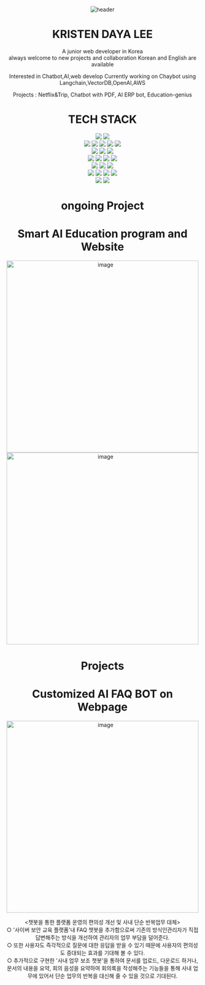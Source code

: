 
<div align="center">

  ![header](https://capsule-render.vercel.app/api?type=waving&color=timeGradient&text=KRISTEN'S%20GITHUB%20👋&animation=twinkling&fontSize=35&fontAlignY=40&fontAlign=70&height=250)
 
 # KRISTEN DAYA LEE  

A junior web developer in Korea  
always welcome to new projects and collaboration 
Korean and English are available

Interested in Chatbot,AI,web develop
Currently working on Chaybot using Langchain,VectorDB,OpenAI,AWS

Projects : Netflix&Trip, Chatbot with PDF, AI ERP bot, Education-genius



  # TECH STACK
  
<img src="https://img.shields.io/badge/python-3776AB?style=for-the-badge&logo=python&logoColor=white"> 
<img src="https://img.shields.io/badge/javascript-F7DF1E?style=for-the-badge&logo=javascript&logoColor=black"> 
<br>

  <img src="https://img.shields.io/badge/express-000000?style=for-the-badge&logo=express&logoColor=white">
  <img src="https://img.shields.io/badge/flask-000000?style=for-the-badge&logo=flask&logoColor=white">
  <img src="https://img.shields.io/badge/fastapi-009688?style=for-the-badge&logo=fastapi&logoColor=white">
<img src="https://img.shields.io/badge/bootstrap-7952B3?style=for-the-badge&logo=bootstrap&logoColor=white">
<img src="https://img.shields.io/badge/json-000000?style=for-the-badge&logo=json&logoColor=white">
  <br>

 <img src="https://img.shields.io/badge/react-61DAFB?style=for-the-badge&logo=react&logoColor=black"> 
  <img src="https://img.shields.io/badge/node.js-339933?style=for-the-badge&logo=Node.js&logoColor=white">
<img src="https://img.shields.io/badge/Postman-FF6C37?style=for-the-badge&logo=Postman&logoColor=white">

<br>

<img src="https://img.shields.io/badge/oracle-F80000?style=for-the-badge&logo=oracle&logoColor=white"> 
  <img src="https://img.shields.io/badge/mysql-4479A1?style=for-the-badge&logo=mysql&logoColor=white"> 
  <img src="https://img.shields.io/badge/mariaDB-003545?style=for-the-badge&logo=mariaDB&logoColor=white"> 
  <img src="https://img.shields.io/badge/mongoDB-47A248?style=for-the-badge&logo=MongoDB&logoColor=white">
 
  
  <br>
  <img src="https://img.shields.io/badge/html5-E34F26?style=for-the-badge&logo=html5&logoColor=white"> 
  <img src="https://img.shields.io/badge/css-1572B6?style=for-the-badge&logo=css3&logoColor=white"> 
  <img src="https://img.shields.io/badge/jquery-0769AD?style=for-the-badge&logo=jquery&logoColor=white">
<br>

  <img src="https://img.shields.io/badge/linux-FCC624?style=for-the-badge&logo=linux&logoColor=black"> 
  <img src="https://img.shields.io/badge/amazonaws-232F3E?style=for-the-badge&logo=amazonaws&logoColor=white">
   <img src="https://img.shields.io/badge/apache tomcat-F8DC75?style=for-the-badge&logo=apachetomcat&logoColor=white">
   <img src="https://img.shields.io/badge/docker-2496ED?style=for-the-badge&logo=docker&logoColor=white">
  <br>

   <img src="https://img.shields.io/badge/github-181717?style=for-the-badge&logo=github&logoColor=white">
  <img src="https://img.shields.io/badge/git-F05032?style=for-the-badge&logo=git&logoColor=white">
  
<br>


# ongoing Project
# Smart AI Education program and Website
<img width="500" alt="image" src="https://github.com/LeeMyungdeok/Natural-Language-Processing-Project/assets/115915362/f522681a-8508-443e-b590-5c42ad712bd5">
<img width="500" alt="image" src="https://user-images.githubusercontent.com/115915362/271756616-b21ee2ff-3d60-4b5b-aaa3-9deb467149d0.png">

# Projects
# Customized AI FAQ BOT on Webpage
<img width="500" alt="image" src="https://miro.medium.com/v2/resize:fit:720/format:webp/1*yYr5bHTnj863TxHNANWlaA.png">  

<챗봇을 통한 플랫폼 운영의 편의성 개선 및 사내 단순 반복업무 대체>   
○ '사이버 보안 교육 플랫폼'내 FAQ 챗봇을 추가함으로써 기존의 방식인관리자가 직접 답변해주는 방식을 개선하여 관리자의 업무 부담을 덜어준다.  
○ 또한 사용자도 즉각적으로 질문에 대한 응답을 받을 수 있기 때문에 사용자의 편의성도 증대되는 효과를 기대해 볼 수 있다.  
○ 추가적으로 구현한 '사내 업무 보조 챗봇'을 통하여 문서를 업로드, 다운로드 하거나, 문서의 내용을 요약, 회의 음성을 요약하여 회의록을 작성해주는 기능들을 통해 사내 업무에 있어서 단순 업무의 반복을 대신해 줄 수 있을 것으로 기대된다.  

</div>
